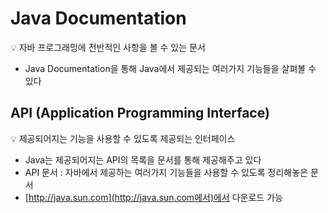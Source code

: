 # Java Documentation

<aside>
💡 자바 프로그래밍에 전반적인 사항을 볼 수 있는 문서

</aside>

- Java Documentation을 통해 Java에서 제공되는 여러가지 기능들을 살펴볼 수 있다



## API (Application Programming Interface)

<aside>
💡 제공되어지는 기능을 사용할 수 있도록 제공되는 인터페이스

</aside>

- Java는 제공되어지는 API의 목록을 문서를 통해 제공해주고 있다
- API 문서 : 자바에서 제공하는 여러가지 기능들을 사용할 수 있도록 정리해놓은 문서
- [http://java.sun.com](http://java.sun.com에서)에서 다운로드 가능
